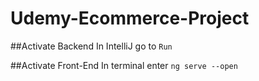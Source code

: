 # Udemy-Ecommerce-Project

##Activate Backend
In IntelliJ go to `Run`

##Activate Front-End
In terminal enter `ng serve --open`
